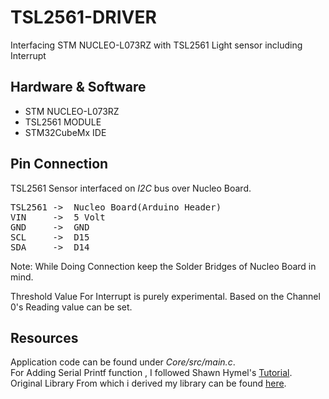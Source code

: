 # TSL2561-DRIVER
Interfacing STM NUCLEO-L073RZ  with TSL2561 Light sensor including Interrupt 

## Hardware & Software
* STM NUCLEO-L073RZ 
* TSL2561 MODULE 
* STM32CubeMx IDE 

## Pin Connection
TSL2561 Sensor interfaced on *I2C* bus over Nucleo Board.  
<pre>
TSL2561 ->  Nucleo Board(Arduino Header)  
VIN     ->  5 Volt
GND     ->  GND
SCL     ->  D15 
SDA     ->  D14
</pre>   
Note: While Doing Connection keep the Solder Bridges of Nucleo Board in mind. 

Threshold Value For Interrupt is purely experimental. Based on the Channel 0's Reading value can be set. 

## Resources 
Application code can be found under *Core/src/main.c*.   
For Adding Serial Printf function , I followed Shawn Hymel's [Tutorial](https://shawnhymel.com/1873/how-to-use-printf-on-stm32/).  
Original Library From which i derived my library can be found [here](https://github.com/adafruit/Adafruit_TSL2561).
